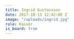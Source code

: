 ```yaml
---
title: Ingrid Gustavsson
date: 2017-10-13 12:42:00 Z
image: "/uploads/ingrid.jpg"
role: Kassör
is_board: true
---
```


